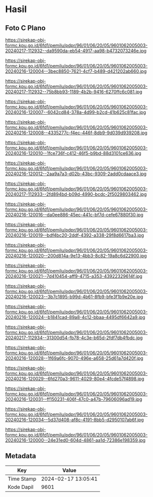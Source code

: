 # Hasil

## Foto C Plano

https://sirekap-obj-formc.kpu.go.id/6fd1/pemilu/pdpr/96/01/06/20/05/9601062005003-20240217-112932--da9590da-eb54-4917-aa98-b4732073246e.jpg

https://sirekap-obj-formc.kpu.go.id/6fd1/pemilu/pdpr/96/01/06/20/05/9601062005003-20240216-120004--3bec8850-7621-4cf7-b489-d421202ab660.jpg

https://sirekap-obj-formc.kpu.go.id/6fd1/pemilu/pdpr/96/01/06/20/05/9601062005003-20240217-112932--75b8bb93-1189-4b2b-9416-6270ffc6c081.jpg

https://sirekap-obj-formc.kpu.go.id/6fd1/pemilu/pdpr/96/01/06/20/05/9601062005003-20240216-120007--6042cd84-378a-4d99-b2cd-41b625c81fac.jpg

https://sirekap-obj-formc.kpu.go.id/6fd1/pemilu/pdpr/96/01/06/20/05/9601062005003-20240216-120008--4335277c-f4ec-446f-8db9-9d039d939208.jpg

https://sirekap-obj-formc.kpu.go.id/6fd1/pemilu/pdpr/96/01/06/20/05/9601062005003-20240216-120010--1fce736f-c412-46f5-b9bd-88d3101ce636.jpg

https://sirekap-obj-formc.kpu.go.id/6fd1/pemilu/pdpr/96/01/06/20/05/9601062005003-20240216-120012--2aa9a7a3-d02b-43bc-9309-2add0cdaace3.jpg

https://sirekap-obj-formc.kpu.go.id/6fd1/pemilu/pdpr/96/01/06/20/05/9601062005003-20240217-112933--2fd894bd-b09d-4990-bcdc-2f5029803462.jpg

https://sirekap-obj-formc.kpu.go.id/6fd1/pemilu/pdpr/96/01/06/20/05/9601062005003-20240216-120016--da0ee886-45ec-441c-bf7d-cefe67880f30.jpg

https://sirekap-obj-formc.kpu.go.id/6fd1/pemilu/pdpr/96/01/06/20/05/9601062005003-20240216-120019--bdf4bc20-2ddf-4392-a338-29f8d6617ba3.jpg

https://sirekap-obj-formc.kpu.go.id/6fd1/pemilu/pdpr/96/01/06/20/05/9601062005003-20240216-120020--200d814a-9e13-4bb3-8c82-19a8c6d22900.jpg

https://sirekap-obj-formc.kpu.go.id/6fd1/pemilu/pdpr/96/01/06/20/05/9601062005003-20240216-120021--7d410454-aff9-4715-a353-43922329614f.jpg

https://sirekap-obj-formc.kpu.go.id/6fd1/pemilu/pdpr/96/01/06/20/05/9601062005003-20240216-120023--3b7c1895-b99d-4b61-8fb9-bfe3f1b9e20e.jpg

https://sirekap-obj-formc.kpu.go.id/6fd1/pemilu/pdpr/96/01/06/20/05/9601062005003-20240216-120024--b1841cad-89a8-4c12-bbaa-4495df6642a9.jpg

https://sirekap-obj-formc.kpu.go.id/6fd1/pemilu/pdpr/96/01/06/20/05/9601062005003-20240217-112934--31300d54-fb78-4c3e-b65d-2fdf7db4fbdc.jpg

https://sirekap-obj-formc.kpu.go.id/6fd1/pemilu/pdpr/96/01/06/20/05/9601062005003-20240216-120028--1f69a6fc-9070-496e-a658-25d61a7d420f.jpg

https://sirekap-obj-formc.kpu.go.id/6fd1/pemilu/pdpr/96/01/06/20/05/9601062005003-20240216-120029--6fd270a3-9611-4029-80e4-4fcde57f4898.jpg

https://sirekap-obj-formc.kpu.go.id/6fd1/pemilu/pdpr/96/01/06/20/05/9601062005003-20240216-120031--ff150231-406f-47c0-a47b-79606096ad19.jpg

https://sirekap-obj-formc.kpu.go.id/6fd1/pemilu/pdpr/96/01/06/20/05/9601062005003-20240216-120034--5d37d408-af8c-4191-8bb5-d2950107ab6f.jpg

https://sirekap-obj-formc.kpu.go.id/6fd1/pemilu/pdpr/96/01/06/20/05/9601062005003-20240216-120000--24e31ed0-604d-4861-aa1d-72386e198359.jpg


## Metadata

| Key        | Value               |
| ---------- | ------------------- |
| Time Stamp | 2024-02-17 13:05:41 |
| Kode Dapil | 9601                |



